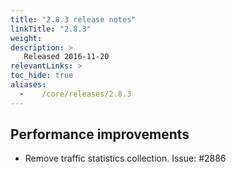 ```yaml
---
title: "2.8.3 release notes"
linkTitle: "2.8.3"
weight:
description: >
   Released 2016-11-20
relevantLinks: >
toc_hide: true
aliases:
  -    /core/releases/2.8.3
---
```


## Performance improvements

- Remove traffic statistics collection. Issue: #2886
